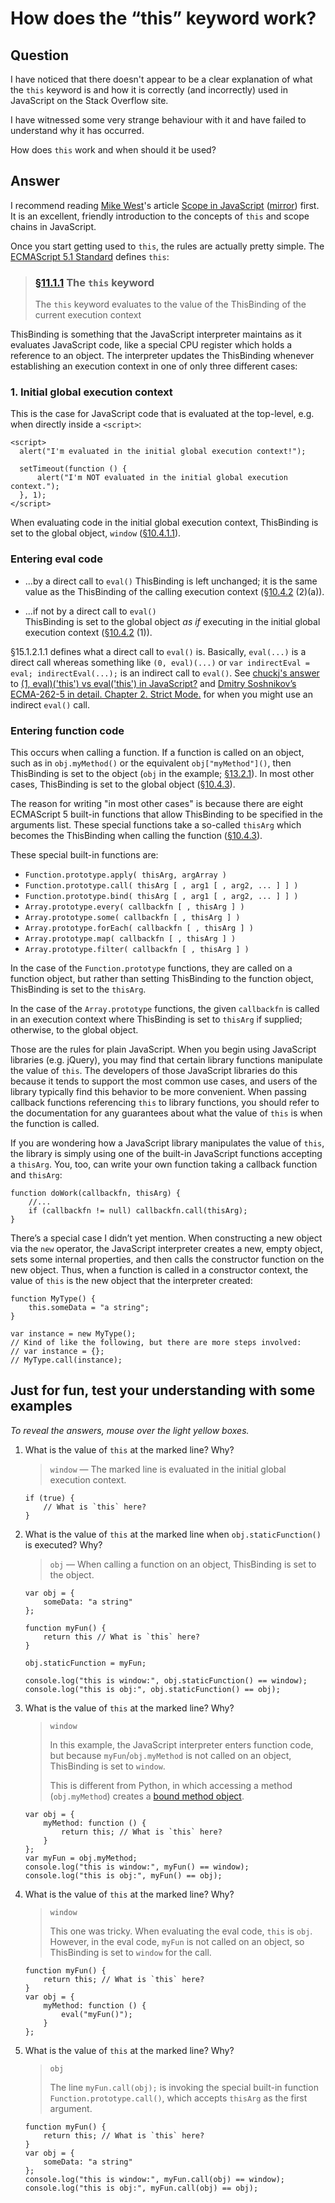 
# How does the &#x201C;this&#x201D; keyword work?

## Question
        
I have noticed that there doesn't appear to be a clear explanation of what the `this` keyword is and how it is correctly (and incorrectly) used in JavaScript on the Stack Overflow site.

I have witnessed some very strange behaviour with it and have failed to understand why it has occurred.

How does `this` work and when should it be used?

## Answer
        
I recommend reading [Mike West](https://mikewest.org)'s article [Scope in JavaScript](http://www.digital-web.com/articles/scope_in_javascript/) ([mirror](http://web.archive.org/web/20110725013125/http://www.digital-web.com/articles/scope_in_javascript/)) first. It is an excellent, friendly introduction to the concepts of `this` and scope chains in JavaScript.

Once you start getting used to `this`, the rules are actually pretty simple. The [ECMAScript 5.1 Standard](https://ecma-international.org/ecma-262/5.1) defines `this`:

> ### [§11.1.1](https://ecma-international.org/ecma-262/5.1/#sec-11.1.1) The `this` keyword
> 
> The `this` keyword evaluates to the value of the ThisBinding of the current execution context

ThisBinding is something that the JavaScript interpreter maintains as it evaluates JavaScript code, like a special CPU register which holds a reference to an object. The interpreter updates the ThisBinding whenever establishing an execution context in one of only three different cases:

### 1\. Initial global execution context

This is the case for JavaScript code that is evaluated at the top-level, e.g. when directly inside a `<script>`:

    <script>
      alert("I'm evaluated in the initial global execution context!");
    
      setTimeout(function () {
          alert("I'm NOT evaluated in the initial global execution context.");
      }, 1);
    </script>
    

When evaluating code in the initial global execution context, ThisBinding is set to the global object, `window` ([§10.4.1.1](https://ecma-international.org/ecma-262/5.1/#sec-10.4.1.1)).

### Entering eval code

*   …by a direct call to `eval()` ThisBinding is left unchanged; it is the same value as the ThisBinding of the calling execution context ([§10.4.2](https://ecma-international.org/ecma-262/5.1/#sec-10.4.2) (2)(a)).
    
*   …if not by a direct call to `eval()`  
    ThisBinding is set to the global object _as if_ executing in the initial global execution context ([§10.4.2](https://ecma-international.org/ecma-262/5.1/#sec-10.4.2) (1)).
    

§15.1.2.1.1 defines what a direct call to `eval()` is. Basically, `eval(...)` is a direct call whereas something like `(0, eval)(...)` or `var indirectEval = eval; indirectEval(...);` is an indirect call to `eval()`. See [chuckj's answer](https://stackoverflow.com/a/9107491/196844) to [(1, eval)('this') vs eval('this') in JavaScript?](https://stackoverflow.com/q/9107240/196844) and [Dmitry Soshnikov’s ECMA-262-5 in detail. Chapter 2. Strict Mode.](http://dmitrysoshnikov.com/ecmascript/es5-chapter-2-strict-mode/#indirect-eval-call) for when you might use an indirect `eval()` call.

### Entering function code

This occurs when calling a function. If a function is called on an object, such as in `obj.myMethod()` or the equivalent `obj["myMethod"]()`, then ThisBinding is set to the object (`obj` in the example; [§13.2.1](https://ecma-international.org/ecma-262/5.1/#sec-13.2.1)). In most other cases, ThisBinding is set to the global object ([§10.4.3](https://ecma-international.org/ecma-262/5.1/#sec-10.4.3)).

The reason for writing "in most other cases" is because there are eight ECMAScript 5 built-in functions that allow ThisBinding to be specified in the arguments list. These special functions take a so-called `thisArg` which becomes the ThisBinding when calling the function ([§10.4.3](https://ecma-international.org/ecma-262/5.1/#sec-10.4.3)).

These special built-in functions are:

*   `Function.prototype.apply( thisArg, argArray )`
*   `Function.prototype.call( thisArg [ , arg1 [ , arg2, ... ] ] )`
*   `Function.prototype.bind( thisArg [ , arg1 [ , arg2, ... ] ] )`
*   `Array.prototype.every( callbackfn [ , thisArg ] )`
*   `Array.prototype.some( callbackfn [ , thisArg ] )`
*   `Array.prototype.forEach( callbackfn [ , thisArg ] )`
*   `Array.prototype.map( callbackfn [ , thisArg ] )`
*   `Array.prototype.filter( callbackfn [ , thisArg ] )`

In the case of the `Function.prototype` functions, they are called on a function object, but rather than setting ThisBinding to the function object, ThisBinding is set to the `thisArg`.

In the case of the `Array.prototype` functions, the given `callbackfn` is called in an execution context where ThisBinding is set to `thisArg` if supplied; otherwise, to the global object.

Those are the rules for plain JavaScript. When you begin using JavaScript libraries (e.g. jQuery), you may find that certain library functions manipulate the value of `this`. The developers of those JavaScript libraries do this because it tends to support the most common use cases, and users of the library typically find this behavior to be more convenient. When passing callback functions referencing `this` to library functions, you should refer to the documentation for any guarantees about what the value of `this` is when the function is called.

If you are wondering how a JavaScript library manipulates the value of `this`, the library is simply using one of the built-in JavaScript functions accepting a `thisArg`. You, too, can write your own function taking a callback function and `thisArg`:

    function doWork(callbackfn, thisArg) {
        //...
        if (callbackfn != null) callbackfn.call(thisArg);
    }
    

There’s a special case I didn’t yet mention. When constructing a new object via the `new` operator, the JavaScript interpreter creates a new, empty object, sets some internal properties, and then calls the constructor function on the new object. Thus, when a function is called in a constructor context, the value of `this` is the new object that the interpreter created:

    function MyType() {
        this.someData = "a string";
    }
    
    var instance = new MyType();
    // Kind of like the following, but there are more steps involved:
    // var instance = {};
    // MyType.call(instance);
    

Just for fun, test your understanding with some examples
--------------------------------------------------------

_To reveal the answers, mouse over the light yellow boxes._

1.  What is the value of `this` at the marked line? Why?
    
    > `window` — The marked line is evaluated in the initial global execution context.
    
        if (true) {
            // What is `this` here?
        }
        
    
2.  What is the value of `this` at the marked line when `obj.staticFunction()` is executed? Why?
    
    > `obj` — When calling a function on an object, ThisBinding is set to the object.
    
        var obj = {
            someData: "a string"
        };
        
        function myFun() {
            return this // What is `this` here?
        }
        
        obj.staticFunction = myFun;
        
        console.log("this is window:", obj.staticFunction() == window);
        console.log("this is obj:", obj.staticFunction() == obj);
          
    
3.  What is the value of `this` at the marked line? Why?
    
    > `window`
    > 
    > In this example, the JavaScript interpreter enters function code, but because `myFun`/`obj.myMethod` is not called on an object, ThisBinding is set to `window`.
    > 
    > This is different from Python, in which accessing a method (`obj.myMethod`) creates a [bound method object](http://docs.python.org/3/library/stdtypes.html#methods).
    
        var obj = {
            myMethod: function () {
                return this; // What is `this` here?
            }
        };
        var myFun = obj.myMethod;
        console.log("this is window:", myFun() == window);
        console.log("this is obj:", myFun() == obj);
          
    
4.  What is the value of `this` at the marked line? Why?
    
    > `window`
    > 
    > This one was tricky. When evaluating the eval code, `this` is `obj`. However, in the eval code, `myFun` is not called on an object, so ThisBinding is set to `window` for the call.
    
        function myFun() {
            return this; // What is `this` here?
        }
        var obj = {
            myMethod: function () {
                eval("myFun()");
            }
        };
        
    
5.  What is the value of `this` at the marked line? Why?
    
    > `obj`
    > 
    > The line `myFun.call(obj);` is invoking the special built-in function `Function.prototype.call()`, which accepts `thisArg` as the first argument.
    
        function myFun() {
            return this; // What is `this` here?
        }
        var obj = {
            someData: "a string"
        };
        console.log("this is window:", myFun.call(obj) == window);
        console.log("this is obj:", myFun.call(obj) == obj);
